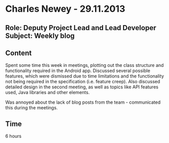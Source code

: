 Charles Newey - 29.11.2013
===============
Role: Deputy Project Lead and Lead Developer
Subject: Weekly blog
---------------

Content
-------
Spent some time this week in meetings, plotting out the class structure
and functionality required in the Android app. Discussed several possible features,
which were dismissed due to time limitations and the functionality not being required
in the specification (i.e. feature creep). Also discussed detailed design in the second
meeting, as well as topics like API features used, Java libraries and other elements.

Was annoyed about the lack of blog posts from the team - communicated this during the meetings.

Time
----
6 hours
